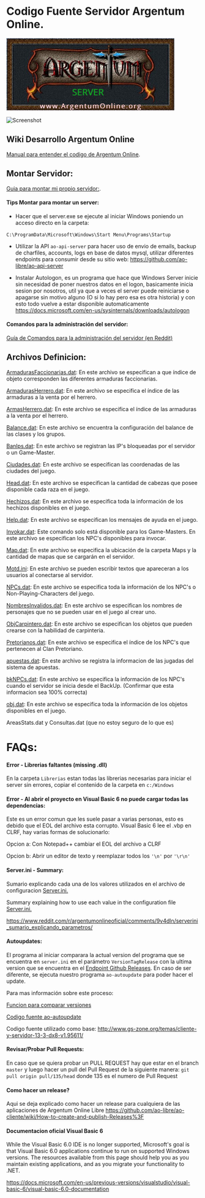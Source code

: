 # Codigo Fuente Servidor Argentum Online.
![AO Logo](https://github.com/ao-libre/ao-server/raw/master/Logo.jpg)

![Screenshot](https://preview.ibb.co/cojUf0/Screen-Shot-2018-11-04-at-6-53-52-PM.png)


## Wiki Desarrollo Argentum Online
[Manual para entender el codigo de Argentum Online](http://es.dao.wikia.com/wiki/Wiki_Desarrollo_Argentum_Online).

## Montar Servidor:
[Guia para montar mi propio servidor:](https://www.reddit.com/r/argentumonlineoficial/comments/9dow3q/como_montar_mi_propio_servidor/).

#### Tips Montar para montar un server:
- Hacer que el server.exe se ejecute al iniciar Windows poniendo un acceso directo en la carpeta:
```
C:\ProgramData\Microsoft\Windows\Start Menu\Programs\Startup
```

- Utilizar la API `ao-api-server` para hacer uso de envio de emails, backup de charfiles, accounts, logs en base de datos mysql, utilizar diferentes endpoints para consumir desde su sitio web:
https://github.com/ao-libre/ao-api-server

- Instalar Autologon, es un programa que hace que Windows Server inicie sin necesidad de poner nuestros datos en el logon, basicamente inicia sesion por nosotros, util ya que a veces el server puede reiniciarse o apagarse sin motivo alguno (O si lo hay pero esa es otra historia) y con esto todo vuelve a estar disponible automaticamente
https://docs.microsoft.com/en-us/sysinternals/downloads/autologon

#### Comandos para la administración del servidor:
[Guía de Comandos para la administración del servidor (en Reddit)](https://www.reddit.com/r/argentumonlineoficial/comments/9fpd7r/comandos_diosessemidiosesconsejeros/)

## Archivos Definicion:
[ArmadurasFaccionarias.dat](https://github.com/ao-libre/ao-server/blob/master/Dat/ArmadurasFaccionarias.dat):
En este archivo se especifican a que índice de objeto corresponden las diferentes armaduras faccionarias.

[ArmadurasHerrero.dat](https://github.com/ao-libre/ao-server/blob/master/Dat/ArmadurasHerrero.dat):
En este archivo se especifica el índice de las armaduras a la venta por el herrero.

[ArmasHerrero.dat](https://github.com/ao-libre/ao-server/blob/master/Dat/ArmasHerrero.dat):
En este archivo se especifica el índice de las armaduras a la venta por el herrero.

[Balance.dat](https://github.com/ao-libre/ao-server/blob/master/Dat/Balance.dat):
En este archivo se encuentra la configuración del balance de las clases y los grupos.

[BanIps.dat](https://github.com/ao-libre/ao-server/blob/master/Dat/BanIps.dat):
En este archivo se registran las IP's bloqueadas por el servidor o un Game-Master.

[Ciudades.dat](https://github.com/ao-libre/ao-server/blob/master/Dat/Ciudades.Dat):
En este archivo se especifican las coordenadas de las ciudades del juego.

[Head.dat](https://github.com/ao-libre/ao-server/blob/master/Dat/Head.dat):
En este archivo se especifican la cantidad de cabezas que posee disponible cada raza en el juego.

[Hechizos.dat](https://github.com/ao-libre/ao-server/blob/master/Dat/Hechizos.dat):
En este archivo se especifica toda la información de los hechizos disponibles en el juego.

[Help.dat](https://github.com/ao-libre/ao-server/blob/master/Dat/Help.dat):
En este archivo se especifican los mensajes de ayuda en el juego.

[Invokar.dat](https://github.com/ao-libre/ao-server/blob/master/Dat/Invokar.dat):
Este comando solo está disponible para los Game-Masters. En este archivo se especifican los NPC's disponibles para invocar.

[Map.dat](https://github.com/ao-libre/ao-server/blob/master/Dat/Map.dat):
En este archivo se especifica la ubicación de la carpeta Maps y la cantidad de mapas que se cargarán en el servidor.

[Motd.ini](https://github.com/ao-libre/ao-server/blob/master/Dat/Motd.ini):
En este archivo se pueden escribir textos que apareceran a los usuarios al conectarse al servidor.

[NPCs.dat](https://github.com/ao-libre/ao-server/blob/master/Dat/NPCs.dat):
En este archivo se especifica toda la información de los NPC's o Non-Playing-Characters del juego.

[NombresInvalidos.dat](https://github.com/ao-libre/ao-server/blob/master/Dat/NombresInvalidos.txt):
En este archivo se especifican los nombres de personajes que no se pueden usar en el juego al crear uno.

[ObjCarpintero.dat](https://github.com/ao-libre/ao-server/blob/master/Dat/ObjCarpintero.dat):
En este archivo se especifican los objetos que pueden crearse con la habilidad de carpinteria.

[Pretorianos.dat](https://github.com/ao-libre/ao-server/blob/master/Dat/Pretorianos.dat):
En este archivo se especifica el índice de los NPC's que pertenecen al Clan Pretoriano.

[apuestas.dat](https://github.com/ao-libre/ao-server/blob/master/Dat/apuestas.dat):
En este archivo se registra la informacion de las jugadas del sistema de apuestas.

[bkNPCs.dat](https://github.com/ao-libre/ao-server/blob/master/Dat/bkNPCs.dat):
En este archivo se especifica la información de los NPC's cuando el servidor se inicia desde el BackUp.
(Confirmar que esta informacion sea 100% correcta) 

[obj.dat](https://github.com/ao-libre/ao-server/blob/master/Dat/obj.dat):
En este archivo se especifica toda la información de los objetos disponibles en el juego.

AreasStats.dat y Consultas.dat (que no estoy seguro de lo que es)

# FAQs:

#### Error - Librerias faltantes (missing .dll)
En la carpeta `Librerias` estan todas las librerias necesarias para iniciar el server sin errores, copiar el contenido de la carpeta en `c:/Windows`

#### Error - Al abrir el proyecto en Visual Basic 6 no puede cargar todas las dependencias:
Este es un error comun que les suele pasar a varias personas, esto es debido que el EOL del archivo esta corrupto.
Visual Basic 6 lee el .vbp en CLRF, hay varias formas de solucionarlo:

Opcion a:
Con Notepad++ cambiar el EOL del archivo a CLRF

Opcion b:
Abrir un editor de texto y reemplazar todos los `'\n'` por `'\r\n'`

#### Server.ini - Summary:
Sumario explicando cada una de los valores utilizados en el archivo de configuracion [Server.ini.](Server.ini)

Summary explaining how to use each value in the configuration file [Server.ini.](Server.ini)

https://www.reddit.com/r/argentumonlineoficial/comments/9v4dln/serverini_sumario_explicando_parametros/

#### Autoupdates:

El programa al iniciar comparara la actual version del programa que se encuentra en `server.ini` en el parámetro `VersionTagRelease` con la ultima version que se encuentra en el [Endpoint Github Releases](https://api.github.com/repos/ao-libre/ao-server/releases/latest). En caso de ser diferente, se ejecuta nuestro programa `ao-autoupdate` para poder hacer el update.

Para mas información sobre este proceso:

[Funcion para comparar versiones](https://github.com/ao-libre/ao-server/blob/master/Codigo/frmCargando.frm#L137)

[Codigo fuente ao-autoupdate](https://github.com/ao-libre/ao-autoupdate)

Codigo fuente utilizado como base: http://www.gs-zone.org/temas/cliente-y-servidor-13-3-dx8-v1.95611/

#### Revisar/Probar Pull Requests:
En caso que se quiera probar un PULL REQUEST hay que estar en el branch `master` y luego hacer un pull del Pull Request de la siguiente manera: `git pull origin pull/135/head` donde 135 es el numero de Pull Request

#### Como hacer un release?
Aqui se deja explicado como hacer un release para cualquiera de las aplicaciones de Argentum Online Libre 
https://github.com/ao-libre/ao-cliente/wiki/How-to-create-and-publish-Releases%3F

#### Documentacion oficial Visual Basic 6

While the Visual Basic 6.0 IDE is no longer supported, Microsoft's goal is that Visual Basic 6.0 applications continue to run on supported Windows versions. The resources available from this page should help you as you maintain existing applications, and as you migrate your functionality to .NET.

https://docs.microsoft.com/en-us/previous-versions/visualstudio/visual-basic-6/visual-basic-6.0-documentation

